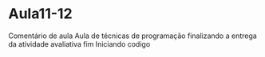 # Aula11-12
Comentário de aula
Aula de técnicas de programação
finalizando a entrega da atividade avaliativa
fim
Iniciando codigo

